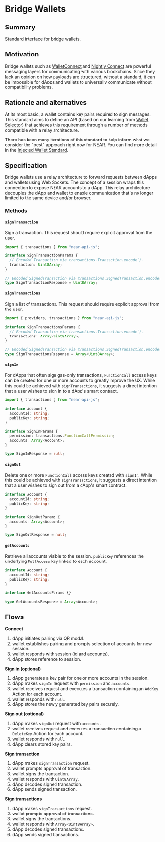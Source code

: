 # Bridge Wallets

## Summary

Standard interface for bridge wallets.

## Motivation

Bridge wallets such as [WalletConnect](https://docs.walletconnect.com/2.0/) and [Nightly Connect](https://connect.nightly.app/) are powerful messaging layers for communicating with various blockchains. Since they lack an opinion on how payloads are structured, without a standard, it can be impossible for dApps and wallets to universally communicate without compatibility problems.

## Rationale and alternatives

At its most basic, a wallet contains key pairs required to sign messages. This standard aims to define an API (based on our learning from [Wallet Selector](https://github.com/near/wallet-selector)) that achieves this requirement through a number of methods compatible with a relay architecture.

There has been many iterations of this standard to help inform what we consider the "best" approach right now for NEAR. You can find more detail in the [Injected Wallet Standard](./InjectedWallets.md).

## Specification

Bridge wallets use a relay architecture to forward requests between dApps and wallets using Web Sockets. The concept of a session wraps this connection to expose NEAR accounts to a dApp. This relay architecture decouples the dApp and wallet to enable communication that's no longer limited to the same device and/or browser.

<!--
TODO: Write about the core methods, `signTransaction` and `signTransactions`.
TODO: Write about `signIn` and `signOut` and why they're preferred over `signTransaction(s)`.
TODO: Write about `getAccounts` and why it's needed (e.g. WalletConnect only supports account identifiers).
TODO: Talk about differences to the Injected Wallet and how this is slightly more low-level (e.g. we use public key strings instead of instances and transactions must be encoded/decoded).
-->

### Methods

#### `signTransaction`

Sign a transaction. This request should require explicit approval from the user.

```ts
import { transactions } from "near-api-js";

interface SignTransactionParams {
  // Encoded Transaction via transactions.Transaction.encode().
  transaction: Uint8Array;
}

// Encoded SignedTransaction via transactions.SignedTransaction.encode().
type SignTransactionResponse = Uint8Array;
```

#### `signTransactions`

Sign a list of transactions. This request should require explicit approval from the user.

```ts
import { providers, transactions } from "near-api-js";

interface SignTransactionsParams {
  // Encoded Transaction via transactions.Transaction.encode().
  transactions: Array<Uint8Array>;
}

// Encoded SignedTransaction via transactions.SignedTransaction.encode().
type SignTransactionsResponse = Array<Uint8Array>;
```

#### `signIn`

For dApps that often sign gas-only transactions, `FunctionCall` access keys can be created for one or more accounts to greatly improve the UX. While this could be achieved with `signTransactions`, it suggests a direct intention that a user wishes to sign in to a dApp's smart contract.

```ts
import { transactions } from "near-api-js";

interface Account {
  accountId: string;
  publicKey: string;
}

interface SignInParams {
  permission: transactions.FunctionCallPermission;
  accounts: Array<Account>;
}

type SignInResponse = null;
```

#### `signOut`

Delete one or more `FunctionCall` access keys created with `signIn`. While this could be achieved with `signTransactions`, it suggests a direct intention that a user wishes to sign out from a dApp's smart contract.

```ts
interface Account {
  accountId: string;
  publicKey: string;
}

interface SignOutParams {
  accounts: Array<Account>;
}

type SignOutResponse = null;
```

#### `getAccounts`

Retrieve all accounts visible to the session. `publicKey` references the underlying `FullAccess` key linked to each account.

```ts
interface Account {
  accountId: string;
  publicKey: string;
}

interface GetAccountsParams {}

type GetAccountsResponse = Array<Account>;
```

## Flows

**Connect**

1. dApp initiates pairing via QR modal.
2. wallet establishes pairing and prompts selection of accounts for new session.
3. wallet responds with session (id and accounts).
4. dApp stores reference to session.

**Sign in (optional)**

1. dApp generates a key pair for one or more accounts in the session.
2. dApp makes `signIn` request with `permission` and `accounts`.
3. wallet receives request and executes a transaction containing an `AddKey` Action for each account.
4. wallet responds with `null`.
5. dApp stores the newly generated key pairs securely.

**Sign out (optional)**

1. dApp makes `signOut` request with `accounts`.
2. wallet receives request and executes a transaction containing a `DeleteKey` Action for each account.
3. wallet responds with `null`.
4. dApp clears stored key pairs.

**Sign transaction**

1. dApp makes `signTransaction` request.
2. wallet prompts approval of transaction.
3. wallet signs the transaction.
4. wallet responds with `Uint8Array`.
5. dApp decodes signed transaction.
6. dApp sends signed transaction.

**Sign transactions**

1. dApp makes `signTransactions` request.
2. wallet prompts approval of transactions.
3. wallet signs the transactions.
4. wallet responds with `Array<Uint8Array>`.
5. dApp decodes signed transactions.
6. dApp sends signed transactions.

